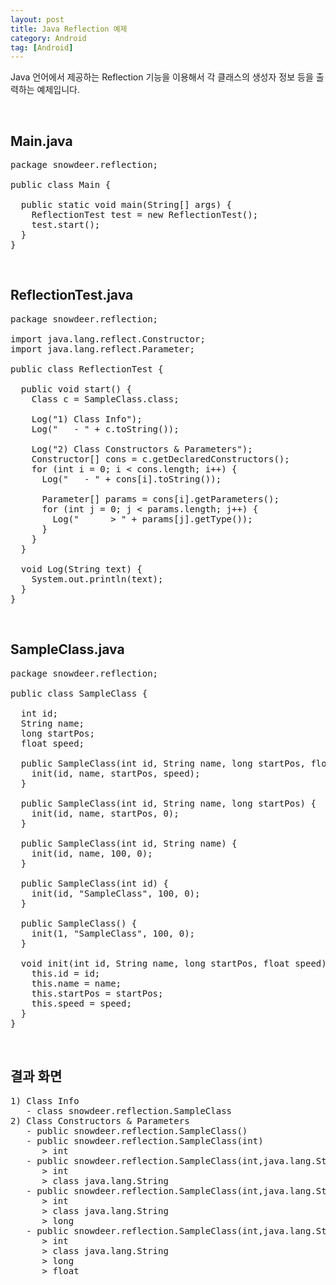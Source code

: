 ```yaml
---
layout: post
title: Java Reflection 예제
category: Android
tag: [Android]
---
```


Java 언어에서 제공하는 Reflection 기능을 이용해서 각 클래스의 생성자 정보 등을 출력하는 예제입니다.

<br>

## Main.java

<pre class="prettyprint">
package snowdeer.reflection;

public class Main {

  public static void main(String[] args) {
    ReflectionTest test = new ReflectionTest();
    test.start();
  }
}
</pre>

<br>

## ReflectionTest.java

<pre class="prettyprint">
package snowdeer.reflection;

import java.lang.reflect.Constructor;
import java.lang.reflect.Parameter;

public class ReflectionTest {

  public void start() {
    Class c = SampleClass.class;

    Log("1) Class Info");
    Log("   - " + c.toString());

    Log("2) Class Constructors & Parameters");
    Constructor[] cons = c.getDeclaredConstructors();
    for (int i = 0; i < cons.length; i++) {
      Log("   - " + cons[i].toString());

      Parameter[] params = cons[i].getParameters();
      for (int j = 0; j < params.length; j++) {
        Log("      > " + params[j].getType());
      }
    }
  }

  void Log(String text) {
    System.out.println(text);
  }
}
</pre>

<br>

## SampleClass.java

<pre class="prettyprint">
package snowdeer.reflection;

public class SampleClass {

  int id;
  String name;
  long startPos;
  float speed;

  public SampleClass(int id, String name, long startPos, float speed) {
    init(id, name, startPos, speed);
  }

  public SampleClass(int id, String name, long startPos) {
    init(id, name, startPos, 0);
  }

  public SampleClass(int id, String name) {
    init(id, name, 100, 0);
  }

  public SampleClass(int id) {
    init(id, "SampleClass", 100, 0);
  }

  public SampleClass() {
    init(1, "SampleClass", 100, 0);
  }

  void init(int id, String name, long startPos, float speed) {
    this.id = id;
    this.name = name;
    this.startPos = startPos;
    this.speed = speed;
  }
}
</pre>

<br>

## 결과 화면

<pre class="prettyprint">
1) Class Info
   - class snowdeer.reflection.SampleClass
2) Class Constructors & Parameters
   - public snowdeer.reflection.SampleClass()
   - public snowdeer.reflection.SampleClass(int)
      > int
   - public snowdeer.reflection.SampleClass(int,java.lang.String)
      > int
      > class java.lang.String
   - public snowdeer.reflection.SampleClass(int,java.lang.String,long)
      > int
      > class java.lang.String
      > long
   - public snowdeer.reflection.SampleClass(int,java.lang.String,long,float)
      > int
      > class java.lang.String
      > long
      > float
</pre>
